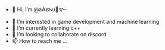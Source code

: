- 👋 Hi, I’m @aAຮᏂυ🦋࿐
- 👀 I’m interested in game development and machine learning
- 🌱 I’m currently learning c++
- 💞️ I’m looking to collaborate on discord
- 📫 How to reach me ...

<!---
ashuthedev/ashuthedev is a ✨ special ✨ repository because its `README.md` (this file) appears on your GitHub profile.
You can click the Preview link to take a look at your changes.
--->
